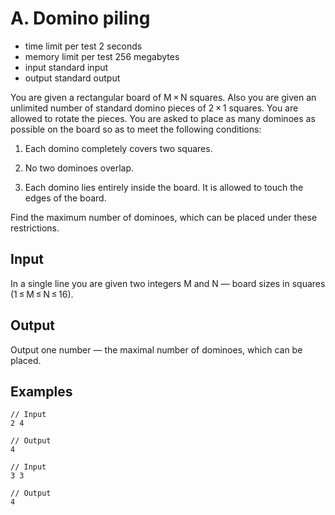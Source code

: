 # A. Domino piling
- time limit per test 2 seconds
- memory limit per test 256 megabytes
- input standard input
- output standard output

You are given a rectangular board of M × N squares. Also you are given an unlimited number of standard domino pieces of 2 × 1 squares. You are allowed to rotate the pieces. You are asked to place as many dominoes as possible on the board so as to meet the following conditions:

1. Each domino completely covers two squares.

2. No two dominoes overlap.

3. Each domino lies entirely inside the board. It is allowed to touch the edges of the board.

Find the maximum number of dominoes, which can be placed under these restrictions.
## Input

In a single line you are given two integers M and N — board sizes in squares (1 ≤ M ≤ N ≤ 16).
## Output

Output one number — the maximal number of dominoes, which can be placed.
## Examples
````
// Input
2 4
````
````
// Output
4
````
````
// Input
3 3
````
````
// Output
4
````
